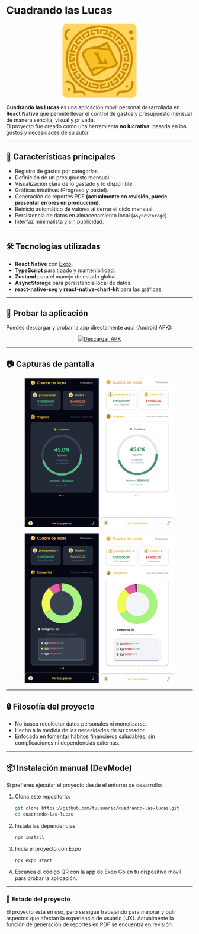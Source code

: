 

# Cuadrando las Lucas

<p align="center">
  <img src="./assets/AppIcon.png" alt="AppIcon" width="200" />
</p>

**Cuadrando las Lucas** es una aplicación móvil personal desarrollada en **React Native** que permite llevar el control de gastos y presupuesto mensual de manera sencilla, visual y privada.  
El proyecto fue creado como una herramienta **no lucrativa**, basada en los gustos y necesidades de su autor.

---

## 🚀 Características principales

- Registro de gastos por categorías.  
- Definición de un presupuesto mensual.  
- Visualización clara de lo gastado y lo disponible.  
- Gráficas intuitivas (Progreso y pastel).  
- Generación de reportes PDF **(actualmente en revisión, puede presentar errores en producción)**.  
- Reinicio automático de valores al cerrar el ciclo mensual.  
- Persistencia de datos en almacenamiento local (`AsyncStorage`).  
- Interfaz minimalista y sin publicidad.

---

## 🛠️ Tecnologías utilizadas

- **React Native** con [Expo](https://expo.dev/).  
- **TypeScript** para tipado y mantenibilidad.  
- **Zustand** para el manejo de estado global.  
- **AsyncStorage** para persistencia local de datos.
- **react-native-svg** y **react-native-chart-kit** para las gráficas.

---
## 📱 Probar la aplicación

Puedes descargar y probar la app directamente aquí (Android APK):  


<p align="center">
  <a href="https://github.com/CarlMacGar/Cuadrando-las-lucas/releases/tag/v0.9.0">
    <img src="https://img.shields.io/badge/📲%20Descargar-APK-yellow?style=for-the-badge" alt="Descargar APK">
  </a>
</p>

---

## 📷 Capturas de pantalla

<p align="center">
  <img src="./assets/Demo1Dark.jpg" alt="AppIcon" width="200" />
  <img src="./assets/Demo1Light.jpg" alt="AppIcon" width="200" />
</p>
<p align="center">
  <img src="./assets/Demo2Dark.jpg" alt="AppIcon" width="200" />
  <img src="./assets/Demo2Light.jpg" alt="AppIcon" width="200" />
</p>

---

## 🔒 Filosofía del proyecto

- No busca recolectar datos personales ni monetizarse.  
- Hecho a la medida de las necesidades de su creador.  
- Enfocado en fomentar hábitos financieros saludables, sin complicaciones ni dependencias externas.  

---

## 📦 Instalación manual (DevMode)

Si prefieres ejecutar el proyecto desde el entorno de desarrollo:

1. Clona este repositorio:  
   ```bash
   git clone https://github.com/tuusuario/cuadrando-las-lucas.git
   cd cuadrando-las-lucas
2. Instala las dependencias
   ```bash
   npm install
3. Inicia el proyecto con Expo
   ```bash
   npx expo start
4. Escanea el código QR con la app de Expo Go en tu dispositivo móvil para probar la aplicación.

---
### 📌 Estado del proyecto

El proyecto está en uso, pero se sigue trabajando para mejorar y pulir aspectos que afectan la experiencia de usuario (UX).
Actualmente la función de generación de reportes en PDF se encuentra en revisión.